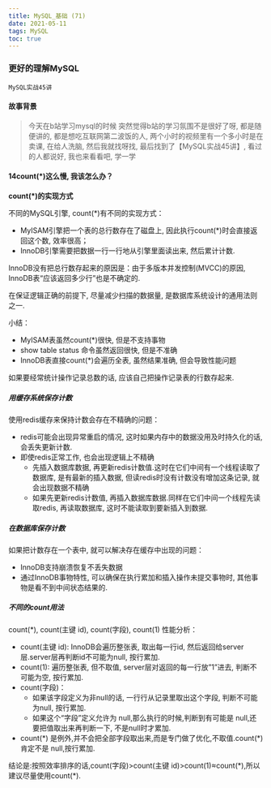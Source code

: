 ```yaml
---
title: MySQL_基础 (71)
date: 2021-05-11
tags: MySQL
toc: true
---
```


### 更好的理解MySQL
    MySQL实战45讲

<!-- more -->

#### 故事背景
> 今天在b站学习mysql的时候 突然觉得b站的学习氛围不是很好了呀, 都是随便讲的, 都是想吃互联网第二波饭的人, 两个小时的视频里有一个多小时是在卖课,  在给人洗脑, 然后我就找呀找, 最后找到了【MySQL实战45讲】, 看过的人都说好, 我也来看看吧, 学一学

#### 14count(*)这么慢, 我该怎么办？

**count(*)的实现方式**

不同的MySQL引擎, count(*)有不同的实现方式：

- MyISAM引擎把一个表的总行数存在了磁盘上, 因此执行count(*)时会直接返回这个数, 效率很高；
- InnoDB引擎需要把数据一行一行地从引擎里面读出来, 然后累计计数.

InnoDB没有把总行数存起来的原因是：由于多版本并发控制(MVCC)的原因, InnoDB表“应该返回多少行”也是不确定的.

在保证逻辑正确的前提下, 尽量减少扫描的数据量, 是数据库系统设计的通用法则之一.

小结：

- MyISAM表虽然count(*)很快, 但是不支持事物
- show table status 命令虽然返回很快, 但是不准确
- InnoDB表直接count(*)会遍历全表, 虽然结果准确, 但会导致性能问题

如果要经常统计操作记录总数的话, 应该自己把操作记录表的行数存起来.


##### 用缓存系统保存计数

使用redis缓存来保持计数会存在不精确的问题：

- redis可能会出现异常重启的情况, 这时如果内存中的数据没用及时持久化的话, 会丢失更新计数.
- 即使redis正常工作, 也会出现逻辑上不精确
	- 先插入数据库数据, 再更新redis计数值.这时在它们中间有一个线程读取了数据库, 是有最新的插入数据, 但读redis时没有计数没有增加这条记录, 就会出现数据不精确
	- 如果先更新redis计数值, 再插入数据库数据.同样在它们中间一个线程先读取redis, 再读取数据库, 这时不能读取到要新插入到数据.


##### 在数据库保存计数

如果把计数存在一个表中, 就可以解决存在缓存中出现的问题：

- InnoDB支持崩溃恢复不丢失数据
- 通过InnoDB事物特性, 可以确保在执行累加和插入操作未提交事物时, 其他事物是看不到中间状态结果的.

##### 不同的count用法

count(*), count(主键 id), count(字段), count(1) 性能分析：

- count(主键 id): InnoDB会遍历整张表, 取出每一行id, 然后返回给server层.server层再判断id不可能为null, 按行累加.
- count(1): 遍历整张表, 但不取值, server层对返回的每一行放”1”进去, 判断不可能为空, 按行累加.
- count(字段)：
	- 如果该字段定义为非null的话, 一行行从记录里取出这个字段, 判断不可能为null, 按行累加.
	- 如果这个“字段”定义允许为 null,那么执行的时候,判断到有可能是 null,还要把值取出来再判断一下, 不是null时才累加.
- count(\*) 是例外,并不会把全部字段取出来,而是专门做了优化,不取值.count(*) 肯定不是 null,按行累加.

结论是:按照效率排序的话,count(字段)&gt;count(主键 id)&gt;count(1)≈count(\*),所以建议尽量使用count(*).

